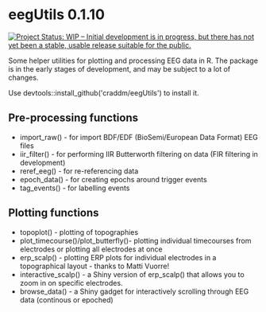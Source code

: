 # eegUtils 0.1.10

<a href="http://www.repostatus.org/#wip"><img src="http://www.repostatus.org/badges/latest/wip.svg" alt="Project Status: WIP – Initial development is in progress, but there has not yet been a stable, usable release suitable for the public." /></a>

Some helper utilities for plotting and processing EEG data in R. The package is in the early stages of development, and may be subject to a lot of changes.

Use devtools::install_github('craddm/eegUtils') to install it.

## Pre-processing functions
* import_raw() - for import BDF/EDF (BioSemi/European Data Format) EEG files 
* iir_filter() - for performing IIR Butterworth filtering on data  (FIR filtering in development)
* reref_eeg() - for re-referencing data
* epoch_data() - for creating epochs around trigger events
* tag_events() - for labelling events 

## Plotting functions 
* topoplot() - plotting of topographies 
* plot_timecourse()/plot_butterfly()- plotting individual timecourses from electrodes or plotting all electrodes at once
* erp_scalp() - plotting ERP plots for individual electrodes in a topographical layout - thanks to Matti Vuorre!
* interactive_scalp() - a Shiny version of erp_scalp() that allows you to zoom in on specific electrodes.
* browse_data() - a Shiny gadget for interactively scrolling through EEG data (continous or epoched)
